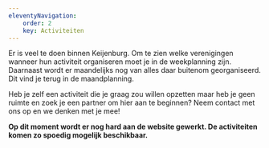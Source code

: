 ```yaml
---
eleventyNavigation:
    order: 2
    key: Activiteiten
---
```


Er is veel te doen binnen Keijenburg. Om te zien welke verenigingen wanneer hun activiteit organiseren moet je in de weekplanning zijn. Daarnaast wordt er maandelijks nog van alles daar buitenom georganiseerd. Dit vind je terug in de maandplanning.

Heb je zelf een activiteit die je graag zou willen opzetten maar heb je geen ruimte en zoek je een partner om hier aan te beginnen? Neem contact met ons op en we denken met je mee!

**Op dit moment wordt er nog hard aan de website gewerkt. De activiteiten komen zo spoedig mogelijk beschikbaar.**